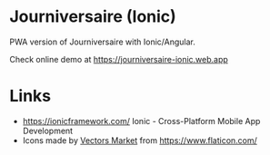 # Journiversaire (Ionic)

PWA version of Journiversaire with Ionic/Angular.

Check online demo at https://journiversaire-ionic.web.app

# Links

* https://ionicframework.com/ Ionic - Cross-Platform Mobile App Development
* Icons made by [Vectors Market]("https://www.flaticon.com/authors/) from https://www.flaticon.com/
